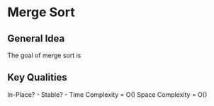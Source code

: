# Merge Sort

## General Idea
The goal of merge sort is


## Key Qualities
In-Place? - 
Stable?   - 
Time Complexity = O()
Space Complexity = O()